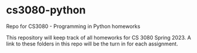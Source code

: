 # cs3080-python
Repo for CS3080 - Programming in Python homeworks 

This repository will keep track of all homeworks for CS 3080 Spring 2023. A link to these folders in this repo will be the turn in for each assignment.
